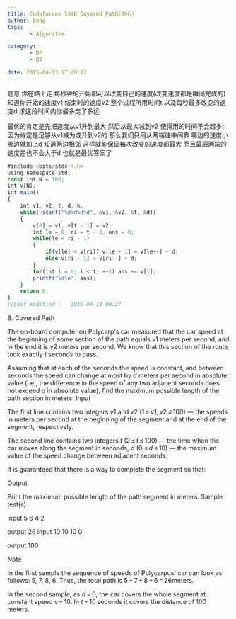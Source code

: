 ```yaml
---
title: Codeforces 534B Covered Path(贪心)
author: Deng
tags: 
       - Algorithm

category: 
       - DP
       - OJ

date: 2015-04-13 17:29:27
---
```

题意 你在路上走 每秒钟的开始都可以改变自己的速度(改变速度都是瞬间完成的) 知道你开始的速度v1 结束时的速度v2 整个过程所用时间t 以及每秒最多改变的速度d 求这段时间内你最多走了多远

最优的肯定是先把速度从v1升到最大 然后从最大减到v2 使得用的时间不会超多t 因为肯定是足够从v1减为或升到v2的 那么我们只用从两端往中间靠 哪边的速度小 哪边就加上d 知道两边相邻 这样就能保证每次改变的速度都最大 而且最后两端的速度差也不会大于d 也就是最优答案了

```js 
#include <bits/stdc++.h>
using namespace std;
const int N = 105;
int v[N];
int main()
{
    int v1, v2, t, d, k;
    while(~scanf("%d%d%d%d", &v1, &v2, &t, &d))
    {
        v[0] = v1, v[t - 1] = v2;
        int le = 0, ri = t - 1, ans = 0;
        while(le < ri - 1)
        {
            if(v[le] < v[ri]) v[le + 1] = v[le++] + d;
            else v[ri - 1] = v[ri--] + d;
        }
        for(int i = 0; i < t; ++i) ans += v[i];
        printf("%d\n", ans);
    }
    return 0;
}
//Last modified :   2015-04-13 00:27
```

B. Covered Path

The on-board computer on Polycarp's car measured that the car speed at the beginning of some section of the path equals *v*1 meters per second, and in the end it is *v*2 meters per second. We know that this section of the route took exactly *t* seconds to pass.

Assuming that at each of the seconds the speed is constant, and between seconds the speed can change at most by *d* meters per second in absolute value (i.e., the difference in the speed of any two adjacent seconds does not exceed *d* in absolute value), find the maximum possible length of the path section in meters.
Input

The first line contains two integers *v*1 and *v*2 (1 ≤ *v*1, *v*2 ≤ 100) — the speeds in meters per second at the beginning of the segment and at the end of the segment, respectively.

The second line contains two integers *t* (2 ≤ *t* ≤ 100) — the time when the car moves along the segment in seconds, *d* (0 ≤ *d* ≤ 10) — the maximum value of the speed change between adjacent seconds.

It is guaranteed that there is a way to complete the segment so that:

Output

Print the maximum possible length of the path segment in meters.
Sample test(s)

input 5 6 4 2

output 26
input 10 10 10 0

output 100

Note

In the first sample the sequence of speeds of Polycarpus' car can look as follows: 5, 7, 8, 6. Thus, the total path is 5 + 7 + 8 + 6 = 26meters.

In the second sample, as *d* = 0, the car covers the whole segment at constant speed *v* = 10. In *t* = 10 seconds it covers the distance of 100 meters.